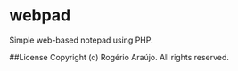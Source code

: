 # webpad
Simple web-based notepad using PHP.

##License
Copyright (c) Rogério Araújo. All rights reserved.
